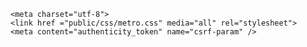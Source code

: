 

<html>
<head>

    <meta charset="utf-8"> 
	<link href ="public/css/metro.css" media="all" rel="stylesheet">
    <meta content="authenticity_token" name="csrf-param" />
<meta content="QmE0+eGX9YG41KrjM7AjeR/in9/URUgWp5Smigkh6D0=" name="csrf-token" />
    <script src="javascripts/jquery.js"></script>
    <script>

        var _gaq = _gaq || [];
        _gaq.push(['_setAccount', 'UA-34648935-2']);
        _gaq.push(['_trackPageview']);

        (function() {
         var ga = document.createElement('script'); ga.type = 'text/javascript'; ga.async = true;
         ga.src = ('https:' == document.location.protocol ? 'https://ssl' : 'http://www') + '.google-analytics.com/ga.js';
         var s = document.getElementsByTagName('script')[0]; s.parentNode.insertBefore(ga, s);
         })();
     </script>
     <script>


    $(document).ready(function() {
        $('#navlinks ul li').hover(
        function() {
            $(this).css('border-right-color', 'white');
        },
        function() {
            $(this).css('border-right-color', '#BEBEBE');
        });
        $('#external-links li').hover(
        function() {
            $(this).css('background', '#333');
        },
        function() {
            $(this).css('background', '#222');
        });
    });
    </script>
        <script>
    $(function() {
        $('.element').each(function (idx, raw_elem){
            var elem = $(raw_elem);
            var desc = $('.desc', elem),
                cover = $('.cover', elem),
                block = $('.block', elem);
            var details_showing = false,
                video_inside = $('iframe', block).length != 0;

            block.css({top:elem.height()});
            cover.css({top:0});

            elem.click(function() {
                if (!details_showing) {
                    block.stop().show().animate({top:0}, 100);
                    cover.stop().animate({ top: -elem.height() }, 200);
                    desc.stop().animate({ bottom : -desc.height() }, 200);

                    details_showing = true;
                } else {
                    block.stop().animate({ top: elem.height()}, 100);
                    cover.stop().animate({ top: 0 }, 200);
                    desc.stop().show().animate({ bottom : 0 }, 200);

                    details_showing = false;
                }
            });

            var timeout_id;

            elem.hover(function() {
                elem.css({"border-color": "#78a", "box-shadow": "#567 0px 0px 16px", "-webkit-animation" : "handon 1s"});
                if (!details_showing) desc.stop().show().animate({ bottom : 0 }, 200);
                else { clearTimeout(timeout_id); }
            }, function() {
                elem.css({"border-color": "#111", "box-shadow": "black 0px 0px 16px", "-webkit-animation" : "handoff 1s"});
                desc.stop().animate({ bottom : -desc.height() }, 200);
                if (!video_inside && details_showing) {
                    timeout_id = setTimeout(function() {
                        block.stop().animate({ top: elem.height()}, 100);
                        cover.stop().animate({ top: 0 }, 200);

                        details_showing = false;
                    }, 500);
                }
            })

        })
        $('#rpanel').height($(document).height() + 50);

    });
    </script>
    <script>
    $(function() {
        $('.element').each(function (idx, raw_elem){
            var elem = $(raw_elem);
            var desc = $('.desc', elem),
                cover = $('.cover', elem),
                block = $('.block', elem);
            var details_showing = false,
                video_inside = $('iframe', block).length != 0;

            block.css({top:elem.height()});
            cover.css({top:0});

            elem.click(function() {
                if (!details_showing) {
                    block.stop().show().animate({top:0}, 100);
                    cover.stop().animate({ top: -elem.height() }, 200);
                    desc.stop().animate({ bottom : -desc.height() }, 200);

                    details_showing = true;
                } else {
                    block.stop().animate({ top: elem.height()}, 100);
                    cover.stop().animate({ top: 0 }, 200);
                    desc.stop().show().animate({ bottom : 0 }, 200);

                    details_showing = false;
                }
            });

            var timeout_id;

            elem.hover(function() {
                elem.css({"border-color": "#78a", "box-shadow": "#567 0px 0px 16px", "-webkit-animation" : "handon 1s"});
                if (!details_showing) desc.stop().show().animate({ bottom : 0 }, 200);
                else { clearTimeout(timeout_id); }
            }, function() {
                elem.css({"border-color": "#111", "box-shadow": "black 0px 0px 16px", "-webkit-animation" : "handoff 1s"});
                desc.stop().animate({ bottom : -desc.height() }, 200);
                if (!video_inside && details_showing) {
                    timeout_id = setTimeout(function() {
                        block.stop().animate({ top: elem.height()}, 100);
                        cover.stop().animate({ top: 0 }, 200);

                        details_showing = false;
                    }, 500);
                }
            })

        })
        $('#rpanel').height($(document).height() + 50);

    });
    </script>
	<style>
	#exhibition {
	    margin-left: -40px;
	    margin-top: -14px;
	    width: 600px;
	    position: relative;
	}
	
	#exhibition .element {
	    width: 200px;
	    height: 150px;
	    background: #222;
	    box-shadow: black 0px 0px 16px;
	    border: solid 1px #111;
	    position: absolute;
	    overflow: hidden;
	
	    margin: 40px;
	
	    color: #aaa;
	    font-size: 14px;
	
	    cursor: pointer;
	}
	
	#exhibition .element .container {
	    padding: 2px 10px;
	}
	
	#exhibition .featured {
	    width: 440px;
	    height: 340px;
	
	    font-size: 16px;
	}
	
	#exhibition .element .name {
	    color: #aaa;
	    margin-left: -2px;
	    text-shadow: 2px 3px 2px #331;
	    font: normal 30px DINEngschriftRegular;
	}
	
	#exhibition .element .desc {
	    background: rgba(0, 0, 0, 0.5);
	    width: 100%;
	    position: absolute;
	    bottom: 0px;
	
	    display: none;
	}
	
	#exhibition .featured .name {
	    font-size: 50px;
	}
	
	#exhibition .element .block {
	    background: rgba(0, 0, 0, 0.8);
	
	    height: 100%;
	    width: 100%;
	    position: absolute;
	
	    display: none;
	}
	
	#exhibition .element .wrapper {
	    position: relative;
	}
	
	#exhibition .element .links {
	    margin: 0px;
	    padding: 0px;
	
	    list-style: none;
	    text-align: right;
	
	    font: normal 20px DINEngschriftRegular;
	
	    position: absolute;
	    right: 10px;
	    bottom: -2px;
	}
	
	#exhibition .element .links li {
	    display: inline-block;
	    margin: 2px 8px;
	    margin-right: 0px;
	
	    padding: 2px 6px;
	    
	}
	
	#exhibition .featured .links li {
	    font-size: 30px;
	    padding: 4px 8px;
	    margin: 4px 8px;
	    margin-right: 0px;
	}
	
	#exhibition .links a:link, #exhibition .links a:visited, #exhibition .links a:active{
		color: #9999ff;
		text-decoration: none;
	}
	
	#exhibition .links a:hover {
	    color: white;
	}
	</style>
</head>
<body>
	<div id="exhibition">
        <div class="featured element" style="top: 0px; left: 0px;
            background-image: url('images/portfolio/Saviors.png')">
            <div class="container cover" style="position:absolute;"><div class="name"> SAVIORS </div></div>
            <div class="desc"><div class="container"> Four-player cooperative tactical shooter. Save the world! </div></div>
            <div class="block">
                <ul class="links">
                    <li><a target="_blank" href="http://saviors-dev.tumblr.com"  >DevBlog</a></li>
                </ul>
                <div class="container">
                    <div class="name">SAVIORS</div> 
                    <div class="details">Thesis. A local multiplayer game about risk, trust and sacrifice.<br/><br/>In a fictional dystopian background, you are called upon to save the world. The game is designed to encourage players communication and collaboration. Players make strategic decisions to occupy cities and upgrade the tech tree, and also use a lot of tactics to fight with enemies. Think about XCOM meets Monaco meets Pandemic.<br/><br/>Will be featured with procedural generation, distinct weapons and abilities.<br/><br/></div>
                </div>
            </div>
        </div>
     
	</div>
</body>